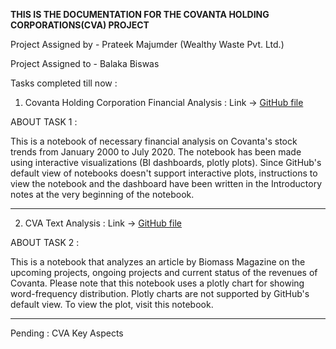 **THIS IS THE DOCUMENTATION FOR THE COVANTA HOLDING CORPORATIONS(CVA) PROJECT**

Project Assigned by - Prateek Majumder (Wealthy Waste Pvt. Ltd.)

Project Assigned to - Balaka Biswas

Tasks completed till now :

1. Covanta Holding Corporation Financial Analysis : Link -> [GitHub file](https://github.com/Wealthy-Waste/Financial-Analysis/blob/master/Covanta%20Holding%20Corporation/Covanta_Holding_Corporation_Financial_Analysis%20(3).ipynb)

ABOUT TASK 1 :

This is a notebook of necessary financial analysis on Covanta's stock trends from January 2000 to July 2020. The notebook has been made using interactive visualizations (BI dashboards, plotly plots). Since GitHub's default view of notebooks doesn't support interactive plots, instructions to view the notebook and the dashboard have been written in the Introductory notes at the very beginning of the notebook.

___________________________________________________________________________________________________________________________________________________________________________________

2. CVA Text Analysis : Link -> [GitHub file](https://github.com/BALaka-18/Financial-Analysis/blob/master/Covanta%20Holding%20Corporation/CVA_Text_Analysis.ipynb)

ABOUT TASK 2 :

This is a notebook that analyzes an article by Biomass Magazine on the upcoming projects, ongoing projects and current status of the revenues of Covanta.
Please note that this notebook uses a plotly chart for showing word-frequency distribution. Plotly charts are not supported by GitHub's default view. To view the plot, visit this notebook.

___________________________________________________________________________________________________________________________________________________________________________________

Pending : CVA Key Aspects
